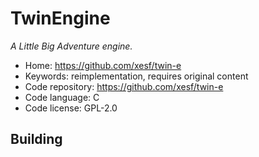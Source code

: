 # TwinEngine

_A Little Big Adventure engine._

- Home: https://github.com/xesf/twin-e
- Keywords: reimplementation, requires original content
- Code repository: https://github.com/xesf/twin-e
- Code language: C
- Code license: GPL-2.0

## Building

